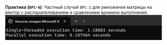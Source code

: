 **Практика (`BPC-6`)**:
   Частный случай `BPC-2` для умножения матрицы на вектор с распаралеливанием и сравнением времени выполнения.
   ![Скриншот из проекта](../images/BPC6.png)
   

